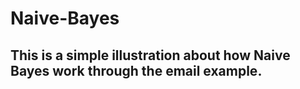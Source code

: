 # Naive-Bayes

## This is a simple illustration about how Naive Bayes work through the email example.

